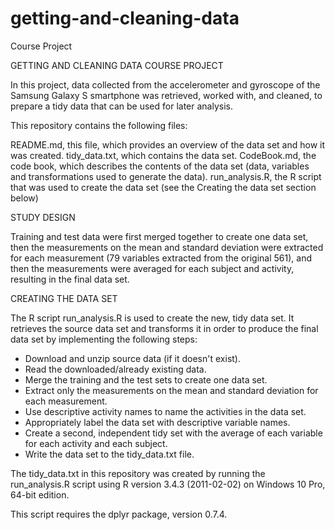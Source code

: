 # getting-and-cleaning-data
Course Project

GETTING AND CLEANING DATA COURSE PROJECT

In this project, data collected from the accelerometer and gyroscope of the Samsung Galaxy S smartphone was retrieved, worked with, and cleaned, to prepare a tidy data that can be used for later analysis.

This repository contains the following files:

README.md, this file, which provides an overview of the data set and how it was created.
tidy_data.txt, which contains the data set.
CodeBook.md, the code book, which describes the contents of the data set (data, variables and transformations used to generate the data).
run_analysis.R, the R script that was used to create the data set (see the Creating the data set section below)

STUDY DESIGN

Training and test data were first merged together to create one data set, then the measurements on the mean and standard deviation were extracted for each measurement (79 variables extracted from the original 561), and then the measurements were averaged for each subject and activity, resulting in the final data set.

CREATING THE DATA SET

The R script run_analysis.R is used to create the new, tidy data set. It retrieves the source data set and transforms it in order to produce the final data set by implementing the following steps:

- Download and unzip source data (if it doesn't exist).
- Read the downloaded/already existing data.
- Merge the training and the test sets to create one data set.
- Extract only the measurements on the mean and standard deviation for each measurement.
- Use descriptive activity names to name the activities in the data set.
- Appropriately label the data set with descriptive variable names.
- Create a second, independent tidy set with the average of each variable for each activity and each subject.
- Write the data set to the tidy_data.txt file.

The tidy_data.txt in this repository was created by running the run_analysis.R script using R version 3.4.3 (2011-02-02) on Windows 10 Pro,  64-bit edition.

This script requires the dplyr package, version 0.7.4.
